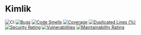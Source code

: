 # Kimlik

![CI](https://github.com/NazmiAltun/kimlik/workflows/CI/badge.svg)
[![Bugs](https://sonarcloud.io/api/project_badges/measure?project=NazmiAltun_kimlik&metric=bugs)](https://sonarcloud.io/dashboard?id=NazmiAltun_kimlik)
[![Code Smells](https://sonarcloud.io/api/project_badges/measure?project=NazmiAltun_kimlik&metric=code_smells)](https://sonarcloud.io/dashboard?id=NazmiAltun_kimlik)
[![Coverage](https://sonarcloud.io/api/project_badges/measure?project=NazmiAltun_kimlik&metric=coverage)](https://sonarcloud.io/dashboard?id=NazmiAltun_kimlik)
[![Duplicated Lines (%)](https://sonarcloud.io/api/project_badges/measure?project=NazmiAltun_kimlik&metric=duplicated_lines_density)](https://sonarcloud.io/dashboard?id=NazmiAltun_kimlik)
[![Security Rating](https://sonarcloud.io/api/project_badges/measure?project=NazmiAltun_kimlik&metric=security_rating)](https://sonarcloud.io/dashboard?id=NazmiAltun_kimlik)
[![Vulnerabilities](https://sonarcloud.io/api/project_badges/measure?project=NazmiAltun_kimlik&metric=vulnerabilities)](https://sonarcloud.io/dashboard?id=NazmiAltun_kimlik)
[![Maintainability Rating](https://sonarcloud.io/api/project_badges/measure?project=NazmiAltun_kimlik&metric=sqale_rating)](https://sonarcloud.io/dashboard?id=NazmiAltun_kimlik)
